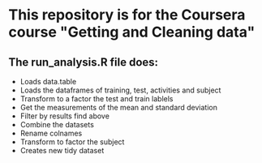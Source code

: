 # This repository is for the Coursera course "Getting and Cleaning data"

## The run_analysis.R file does:

* Loads data.table
* Loads the dataframes of training, test, activities and subject
* Transform to a factor the test and train lablels
* Get the measurements of the mean and standard deviation
* Filter by results find above
* Combine the datasets
* Rename colnames
* Transform to factor the subject
* Creates new tidy dataset

